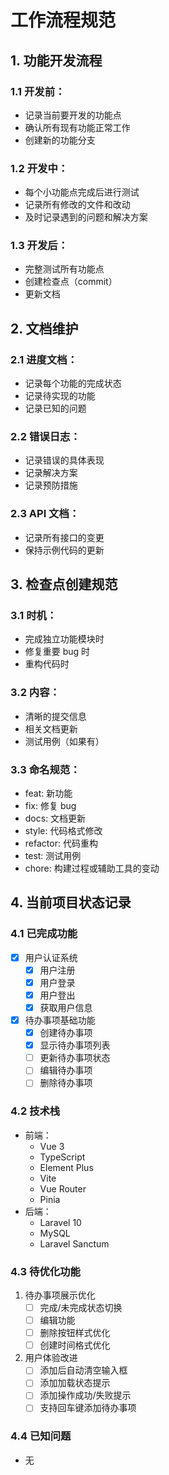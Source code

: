 # 工作流程规范

## 1. 功能开发流程
### 1.1 开发前：
- 记录当前要开发的功能点
- 确认所有现有功能正常工作
- 创建新的功能分支

### 1.2 开发中：
- 每个小功能点完成后进行测试
- 记录所有修改的文件和改动
- 及时记录遇到的问题和解决方案

### 1.3 开发后：
- 完整测试所有功能点
- 创建检查点（commit）
- 更新文档

## 2. 文档维护
### 2.1 进度文档：
- 记录每个功能的完成状态
- 记录待实现的功能
- 记录已知的问题

### 2.2 错误日志：
- 记录错误的具体表现
- 记录解决方案
- 记录预防措施

### 2.3 API 文档：
- 记录所有接口的变更
- 保持示例代码的更新

## 3. 检查点创建规范
### 3.1 时机：
- 完成独立功能模块时
- 修复重要 bug 时
- 重构代码时

### 3.2 内容：
- 清晰的提交信息
- 相关文档更新
- 测试用例（如果有）

### 3.3 命名规范：
- feat: 新功能
- fix: 修复 bug
- docs: 文档更新
- style: 代码格式修改
- refactor: 代码重构
- test: 测试用例
- chore: 构建过程或辅助工具的变动

## 4. 当前项目状态记录
### 4.1 已完成功能
- [x] 用户认证系统
  - [x] 用户注册
  - [x] 用户登录
  - [x] 用户登出
  - [x] 获取用户信息
- [x] 待办事项基础功能
  - [x] 创建待办事项
  - [x] 显示待办事项列表
  - [ ] 更新待办事项状态
  - [ ] 编辑待办事项
  - [ ] 删除待办事项

### 4.2 技术栈
- 前端：
  - Vue 3
  - TypeScript
  - Element Plus
  - Vite
  - Vue Router
  - Pinia
- 后端：
  - Laravel 10
  - MySQL
  - Laravel Sanctum

### 4.3 待优化功能
1. 待办事项展示优化
   - [ ] 完成/未完成状态切换
   - [ ] 编辑功能
   - [ ] 删除按钮样式优化
   - [ ] 创建时间格式优化

2. 用户体验改进
   - [ ] 添加后自动清空输入框
   - [ ] 添加加载状态提示
   - [ ] 添加操作成功/失败提示
   - [ ] 支持回车键添加待办事项

### 4.4 已知问题
- 无 